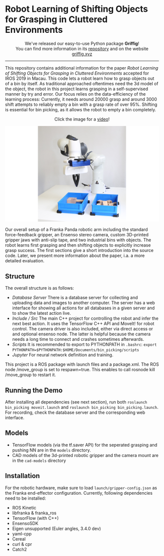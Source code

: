 # Robot Learning of Shifting Objects for Grasping in Cluttered Environments

<p align="center">
 We've released our easy-to-use Python package <b>Griffig</b>!<br>
 You can find more information in its <a href="https://github.com/pantor/griffig">repository</a> and on the website <a href="https://griffig.xyz">griffig.xyz</a><br>
<hr>
</p>

This repository contains additional information for the paper *Robot Learning of Shifting Objects for Grasping in Cluttered Environments* accepted for IROS 2019 in Macau. This code lets a robot learn how to grasp objects out of a bin by itself. As traditional approached oftentimes need the 3d model of the object, the robot in this project learns grasping in a self-supervised manner by try and error. Our focus relies on the data-efficiency of the learning process: Currently, it needs around 20000 grasp and around 3000 shift attempts to reliably empty a bin with a grasp rate of over 95%. Shifting is essential for bin picking, as it allows the robot to empty a bin completely.

<p align="center">
 Click the image for a <a href="https://drive.google.com/file/d/1-IE4kr5ICFjxqHVggU8nzf9ZE3paAUtz/view?usp=sharing">video</a>!
</p>

[![Watch the video](doc/overall-system-wide.jpg?raw=true)](https://drive.google.com/file/d/1-IE4kr5ICFjxqHVggU8nzf9ZE3paAUtz/view?usp=sharing)

Our overall setup of a Franka Panda robotic arm including the standard force-feedback gripper, an Ensenso stereo camera, custom 3D-printed gripper jaws with anti-slip tape, and two industrial bins with objects. The robot learns first grasping and then shifting objects to explicitly increase grasp success. The first sections give a short introduction into the source code. Later, we present more information about the paper, i.a. a more detailed evaluation.


## Structure

The overall structure is as follows:
 - *Database Server* There is a database server for collecting and uploading data and images to another computer. The server has a web interface for showing all actions for all databases in a given server and to show the latest action live. 
 - *Include / Src* The main C++ project for controlling the robot and infer the next best action. It uses the TensorFlow C++ API and MoveIt! for robot control. The camera driver is also included, either via direct access or and optional ensenso node. The latter is helpful because the camera needs a long time to connect and crashes sometimes afterwards.
 - *Scripts* It is recommended to export to PYTHONPATH in `.bashrc`: `export PYTHONPATH=$PYTHONPATH:$HOME/Documents/bin_picking/scripts`
 - *Jupyter* For neural network definition and training.

This project is a ROS package with launch files and a package.xml. The ROS node /move_group is set to respawn=true. This enables to call rosnode kill /move_group to restart it.


## Running the Demo

After installing all dependencies (see next section), run both `roslaunch bin_picking moveit.launch` and `roslaunch bin_picking bin_picking.launch`. For recording, check the database server and the corresponding web interface. 


## Models

- TensorFlow models (via the tf.saver API) for the seperated grasping and pushing NN are in the `models` directory.
- CAD models of the 3d-printed robotic gripper and the camera mount are in the `cad-models` directory


## Installation

For the robotic hardware, make sure to load `launch/gripper-config.json` as the Franka end-effector configuration. Currently, following dependencies need to be installed:
- ROS Kinetic
- libfranka & franka_ros
- TensorFlow (with C++)
- EnsensoSDK
- Eigen unsupported (Euler angles, 3.4.0 dev)
- yaml-cpp
- Cereal
- curl & cpr
- Catch2
